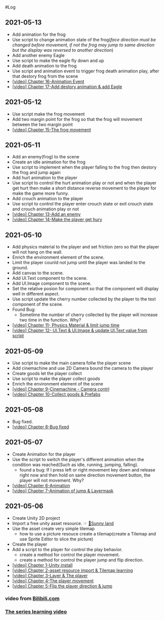 #Log

## 2021-05-13
- Add animation for the frog
- Use script to change animation state of the frog(*face direction must be changed before movement, if not the frog may jump to same direction but the display was reversed to another direction*)
- Add another enemy Eagle
- Use script to make the eagle fly down and up
- Add death animation to the frog
- Use script and animation event to trigger frog death animation play, after that destory frog from the scene
- [[video] Chapter 16-Animation Event](https://www.bilibili.com/video/BV1v441127vP)
- [[video] Chapter 17-Add destory animation & add Eagle](https://www.bilibili.com/video/BV1i4411m7fK)

## 2021-05-12
- Use script make the frog movement 
- Add two margin point for the frog so that the frog will movement between the two margin point 
- [[video] Chapter 15-The frog movement](https://www.bilibili.com/video/BV1v4411q7ZK)


## 2021-05-11
- Add an enemy(frog) to the scene
- Create an idle animation for the frog
- Use script to implement when the player falling to the frog then destory the frog and jump again
- Add hurt animation to the player
- Use script to control the hurt animation play or not and when the player get hurt then make a short distance reverse movement to the player for make the game more funny.
- Add crouch animation to the player
- Use script to control the player enter crouch state or exit crouch state and crouch animation play or not 
- [[video] Chapter 13-Add an enemy](https://www.bilibili.com/video/BV1F4411z7Jy)
- [[video] Chapter 14-Make the player get hury](https://www.bilibili.com/video/BV1F4411z7Jy)


## 2021-05-10
- Add physics material to the player and set friction zero so that the player will not hang on the wall.
- Enrich the environment element of the scene.
- Limit the player counld not jump until the player was landed to the ground.
- Add canvas to the scene.
- Add UI.Text component to the scene.
- Add UI.Image component to the scene.
- Set the relative posion for component so that the component will display well in different aspect.
- Use script update the cherry number collected by the player to the text component of the scene.
- Found Bug:
  + Sometime the number of cherry collected by the player will increase two time in the function. Why?
- [[video] Chapter 11- Physics Material & limit jump time](https://www.bilibili.com/video/BV1A441167MF)
- [[video] Chapter 12- UI.Text & UI.Image & update UI.Text value from script](https://www.bilibili.com/video/BV1Z4411z7MZ)


## 2021-05-09

- Use script to make the main camera follw the player scene
- Add cinemachine and use 2D Camera bound the camera to the player
- Create goods let the player collect
- Use script to make the player collect goods
- Enrich the environment element of the scene
- [[video] Chapter 9-Cinemachine - Camera contrl](https://www.bilibili.com/video/BV1r4411d7Zv)
- [[video] Chapter 10-Collect goods & Prefabs](https://www.bilibili.com/video/BV1Q441197nf)

## 2021-05-08

- Bug fixed.
- [[video] Chapter 8-Bug fixed](https://www.bilibili.com/video/BV194411o7WG)

## 2021-05-07

- Create Animation for the player
- Use the script to switch the player's different animation when the condition was reached(Such as idle, running, jumping, falling).
  + found a bug: If I press left or right movement key down and release right now and then hold on same direction movement button, the player will not movement. Why?
- [[video] Chapter 6-Animation](https://www.bilibili.com/video/BV1d4411d79u)
- [[video] Chapter 7-Animation of jump & Layermask](https://www.bilibili.com/video/BV1z4411o7W4)


## 2021-05-06

- Create Unity 2D project
- Import a free unity asset resource. ☞ [🔗Sunny land](https://assetstore.unity.com/packages/2d/characters/sunny-land-103349)
- Use the asset create very simple tilemap
  + how to use a picture resouce create a tilemap(create a Tilemap and use Sprite Editor to slice the picture)
- Create the player
- Add a script to the player for control the play behavior.
  + create a method for control the player movement.
  + create a method for control the player jump and flip direction.
- [[video] Chapter 1-Unity install](https://www.bilibili.com/video/BV1W4411Z7UC)
- [[video] Chapter 2-asset resource import & Tilemap learning](https://www.bilibili.com/video/BV1W4411Z7xs)
- [[video] Chapter 3-Layer & The player](https://www.bilibili.com/video/BV1r4411Z7dD)
- [[video] Chapter 4-The player movement](https://www.bilibili.com/video/BV1f4411Z7oL)
- [[video] Chapter 5-Flip the player direction & jump](https://www.bilibili.com/video/BV154411f7Pa)



### video from [Bilibili.com](https://www.bilibili.com/)

### [The series learning video](https://space.bilibili.com/370283072/channel/detail?cid=85776&ctype=0)